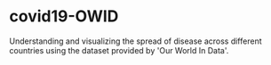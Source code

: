 # covid19-OWID
Understanding and visualizing the spread of disease across different countries using the dataset provided by 'Our World In Data'.

